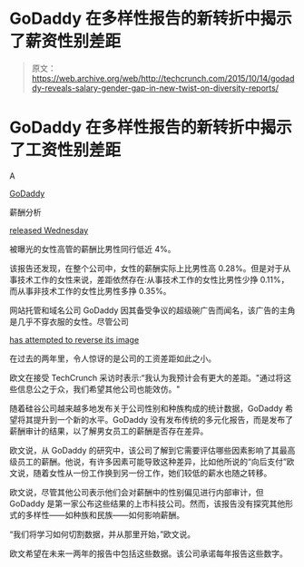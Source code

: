# GoDaddy 在多样性报告的新转折中揭示了薪资性别差距

> 原文：<https://web.archive.org/web/http://techcrunch.com/2015/10/14/godaddy-reveals-salary-gender-gap-in-new-twist-on-diversity-reports/>

# GoDaddy 在多样性报告的新转折中揭示了工资性别差距

A

[GoDaddy](https://web.archive.org/web/20230316061921/https://www.godaddy.com/)

薪酬分析

[released Wednesday](https://web.archive.org/web/20230316061921/https://aboutus.godaddy.net/newsroom/news-releases/news-releases-details/2015/GoDaddy-Releases-Gender-Salary-Data/default.aspx)

被曝光的女性高管的薪酬比男性同行低近 4%。

该报告还发现，在整个公司中，女性的薪酬实际上比男性高 0.28%。但是对于从事技术工作的女性来说，差距依然存在:从事技术工作的女性比男性少挣 0.11%，而从事非技术工作的女性比男性多挣 0.35%。

网站托管和域名公司 GoDaddy 因其备受争议的超级碗广告而闻名，该广告的主角是几乎不穿衣服的女性。尽管公司

[has attempted to reverse its image](https://web.archive.org/web/20230316061921/http://www.wsj.com/articles/godaddy-wants-to-shift-the-heat-to-its-ipo-1427829810)

在过去的两年里，令人惊讶的是公司的工资差距如此之小。

欧文在接受 TechCrunch 采访时表示:“我认为我预计会有更大的差距。"通过将这些信息公之于众，我们希望其他公司也能效仿。"

随着硅谷公司越来越多地发布关于公司性别和种族构成的统计数据，GoDaddy 希望将其提升到一个新的水平。GoDaddy 没有发布传统的多元化报告，而是发布了薪酬审计的结果，以了解男女员工的薪酬是否存在差异。

欧文说，从 GoDaddy 的研究中，该公司了解到它需要评估哪些因素影响了其最高级员工的薪酬。他说，有许多因素可能导致这种差异，比如他所说的“向后支付”欧文说，随着女性从一份工作换到另一份工作，她们较低的薪水也随之转移。

欧文说，尽管其他公司表示他们会对薪酬中的性别偏见进行内部审计，但 GoDaddy 是第一家公布这些结果的上市科技公司。然而，该报告没有探究其他形式的多样性——如种族和民族——如何影响薪酬。

“我们将学习如何切割数据，并从那里开始，”欧文说。

欧文希望在未来一两年的报告中包括这些数据。该公司承诺每年报告这些数字。